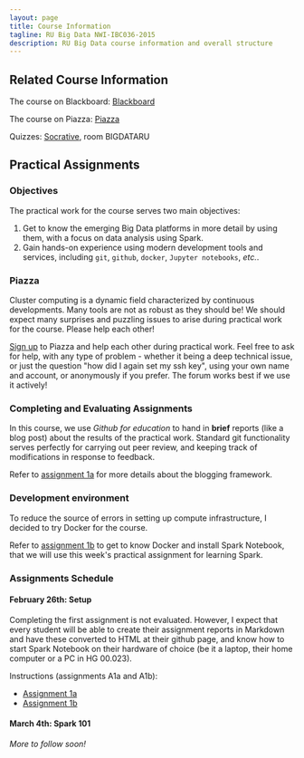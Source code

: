 ```yaml
---
layout: page
title: Course Information
tagline: RU Big Data NWI-IBC036-2015
description: RU Big Data course information and overall structure
---
```


## Related Course Information

The course on Blackboard:
[Blackboard](http://bit.ly/RUBigDataBB)

The course on Piazza:
[Piazza](http://bit.ly/RUBigData)

Quizzes:
[Socrative](https://b.socrative.com/login/student/), room BIGDATARU

## Practical Assignments

### Objectives

The practical work for the course serves two main objectives:
1. Get to know the emerging Big Data platforms in more detail by using them, with a focus on data analysis using Spark.
2. Gain hands-on experience using modern development tools and services, including `git`, `github`, `docker`, `Jupyter notebooks`, *etc.*.

### Piazza

Cluster computing is a dynamic field characterized by continuous developments.
Many tools are not as robust as they should be!
We should expect many surprises and puzzling issues to arise during practical work for the course.
Please help each other!

[Sign up](https://piazza.com/ru.nl/spring2016/nwiibc036) to Piazza and help each other during practical work.
Feel free to ask for help, with any type of problem - whether it being a deep technical issue, or just the question "how did I again set my ssh key",
using your own name and account, or anonymously if you prefer.
The forum works best if we use it actively!

### Completing and Evaluating Assignments

In this course, we use *Github for education* to hand in **brief** reports (like a blog post) about the results of the 
practical work. Standard git functionality serves perfectly for carrying out peer review, and keeping track of 
modifications in response to feedback.

Refer to [assignment 1a](assignments/A1a-blogging.html) for more details about the blogging framework.

### Development environment

To reduce the source of errors in setting up compute infrastructure, I decided to try Docker for the course.

Refer to [assignment 1b](assignments/A1b-docker.html) to get to know Docker and install Spark Notebook,
that we will use this week's practical assignment for learning Spark.

### Assignments Schedule

#### February 26th: Setup

Completing the first assignment is not evaluated. However, I expect that every student will be able 
to create their assignment reports in Markdown and have these converted to HTML at their github page,
and know how to start Spark Notebook on their hardware of choice (be it a laptop, their home computer or
a PC in HG 00.023).

Instructions (assignments A1a and A1b):

* [Assignment 1a](assignments/A1a-blogging.html)
* [Assignment 1b](assignments/A1b-docker.html)

#### March 4th: Spark 101

*More to follow soon!*
